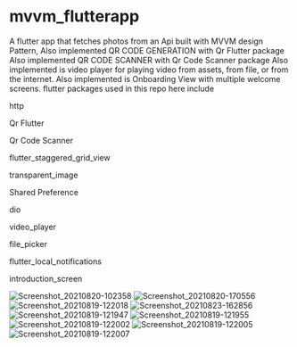# mvvm_flutterapp
A flutter app that fetches photos from an Api built with MVVM design Pattern,
Also implemented QR CODE GENERATION with Qr Flutter package
Also implemented QR CODE SCANNER with Qr Code Scanner package
Also implemented is  video player for playing video from assets, from file, or from the internet.
Also implemented is Onboarding View with multiple welcome screens.
flutter packages used in this repo here include

  http
  
  Qr Flutter
  
  Qr Code Scanner
  
  flutter_staggered_grid_view
  
  transparent_image
  
  Shared Preference
  
  dio
  
  video_player
  
  file_picker
  
  flutter_local_notifications
  
  introduction_screen

![Screenshot_20210820-102358](https://user-images.githubusercontent.com/44091450/130213674-6a84c413-a814-4f98-847b-a424b9b7562c.jpg)
![Screenshot_20210820-170556](https://user-images.githubusercontent.com/44091450/130262076-40285267-318f-4474-8fce-c18daf227cf8.jpg)
![Screenshot_20210819-122018](https://user-images.githubusercontent.com/44091450/130060984-034720a7-4b1c-48a9-b0c4-b0380a795daf.jpg)
![Screenshot_20210823-162856](https://user-images.githubusercontent.com/44091450/130479072-a11d655a-0a3d-46d9-a0df-61850506a985.jpg)
![Screenshot_20210819-121947](https://user-images.githubusercontent.com/44091450/130060988-3d78db51-3e92-4f2d-b558-32dbc406e812.jpg)
![Screenshot_20210819-121955](https://user-images.githubusercontent.com/44091450/130061017-f823c875-2a2a-49ff-8dfd-32f2358b7dda.jpg)
![Screenshot_20210819-122002](https://user-images.githubusercontent.com/44091450/130061023-2a756bbb-e3fa-463c-96af-3038894bb51b.jpg)
![Screenshot_20210819-122005](https://user-images.githubusercontent.com/44091450/130061031-98ee6914-84a3-4b8c-a3c1-e11af3853ce4.jpg)
![Screenshot_20210819-122007](https://user-images.githubusercontent.com/44091450/130061039-4021a83a-2271-4074-b6af-722012c0c874.jpg)


